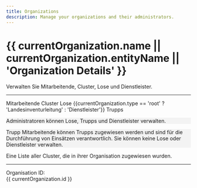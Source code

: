 ```yaml
---
title: Organizations
description: Manage your organizations and their administrators.
---
```


<script setup>
    
    import { onMounted, ref, getCurrentInstance } from 'vue';
    import { createClient } from '@supabase/supabase-js'

    import ListOfOrganizations from '../../components/organizations/ListOfOrganizations.vue';
    import OrganizationsAdmins from '../../components/organizations/OrganizationsAdmins.vue';
    import ListOfTroops from '../../components/organizations/ListOfTroops.vue';
    import ListOfCluster from '../../components/organizations/ListOfCluster.vue';
    import ListOfClusterRecord from '../../components/organizations/ListOfClusterRecord.vue';
    import ListOfLose from '../../components/organizations/ListOfLose.vue';


    const instance = getCurrentInstance();
    const supabase = instance.appContext.config.globalProperties.$supabase;

    // Get organization from URL query parameter
    const urlParams = new URLSearchParams(window.location.search);
    const organizationId = urlParams.get('organization');

    const permission = ref({});

    const user = ref({});

    const currentOrganization = ref({});

    const tab = ref('3'); // Default tab

    const _getOrganizationById = async (organizationId) => {
        const { data, error } = await supabase.from('organizations').select('*').eq('id', organizationId).single();
        if (error) {
            console.error('Error fetching organization:', error);
            return null;
        }
        return data;
    };

    onMounted(async () => {

        currentOrganization.value = await _getOrganizationById(organizationId);

        const { data: sessionData, error: sessionError } = await supabase.auth.getSession();
        if (sessionError) {
            console.error('Error getting session:', sessionError);
            return;
        }
        if (sessionData && sessionData.session) {
            user.value = sessionData.session.user;

            const { data: permissionData, error: permissionError } = await supabase
                .from('users_permissions')
                .select('*')
                .eq('user_id', user.value.id)
                .eq('organization_id', organizationId)
                .single();

            if (permissionError) {
                console.error('Error fetching user organization:', permissionError);
                return;
            }

            permission.value = permissionData || {};

            if (permission.value.organization_id) {
                currentOrganization.value = await _getOrganizationById(organizationId);
                if (!currentOrganization.value) {
                    console.error('Organization not found for ID:', organizationId);
                }
            } else {
                console.warn('No organization ID found in permissions.');
            }

        }
    });
    const _getChildOrganizationType = () => {
        if (currentOrganization.value.type === 'root') {
            return 'country';
        } else if (currentOrganization.value.type === 'country') {
            return 'provider';
        } else {
            return null;
        }
    }
</script>

<div class="text-center mt-4">
    <h1>
        {{ currentOrganization.name || currentOrganization.entityName || 'Organization Details' }}
    </h1>
    Verwalten Sie Mitarbeitende, Cluster, Lose und Dienstleister.
</div>
<hr/>

<v-tabs v-model="tab" align-tabs="center" class="mt-6">
    <v-tab value="1">Mitarbeitende</v-tab>
    <v-tab value="2">Cluster</v-tab>
    <v-tab value="3">Lose</v-tab>
    <v-tab value="4" v-if="currentOrganization.type !== 'provider'">{{currentOrganization.type == 'root' ? 'Landesinventurleitung' : 'Dienstleister'}}</v-tab>
    <v-tab value="5">Trupps</v-tab>
</v-tabs>
<v-tabs-window v-model="tab" class="mt-4">
    <v-tabs-window-item value="1">
        <v-card variant="tonal" class="mb-4">
            <OrganizationsAdmins title="Administratoren" :organization_id="permission.organization_id" :is_admin="permission.is_organization_admin" :showAdmins="true" key="admin" />
            <p class="text-body-2 text-medium-emphasis px-2 my-0" style="background-color:rgba(0, 0, 0, 0.04)">
                Administratoren können Lose, Trupps und Dienstleister verwalten.
            </p>
        </v-card>
        <v-card variant="tonal">
            <OrganizationsAdmins title="Trupp Mitarbeitende" :organization_id="permission.organization_id" :is_admin="permission.is_organization_admin" :showAdmins="false" key="trupp" />
            <p class="text-body-2 text-medium-emphasis px-2 my-0 " style="background-color:rgba(0, 0, 0, 0.04)">
                Trupp Mitarbeitende können Trupps zugewiesen werden und sind für die Durchführung von Einsätzen verantwortlich. Sie können keine Lose oder Dienstleister verwalten.
            </p>
        </v-card>
    </v-tabs-window-item>
    <v-tabs-window-item value="2">
        <p>
            Eine Liste aller Cluster, die in ihrer Organisation zugewiesen wurden.
        </p>
        <v-card>
            <ListOfClusterRecord :organization_id="permission.organization_id" />
        </v-card>
    </v-tabs-window-item>
    <v-tabs-window-item value="3">
        <ListOfLose
            v-if="organizationId"
            :organization_id="organizationId" 
            :title="'Lose'" 
            :is_admin="permission.is_organization_admin || false"
        />
    </v-tabs-window-item>
    <v-tabs-window-item value="4" v-if="currentOrganization.type !== 'provider'">
        <ListOfOrganizations
            v-if="organizationId && currentOrganization"
            :organization_id="organizationId"
            :type="_getChildOrganizationType()"
            :title="currentOrganization.type == 'root' ? 'Landesinventurleitung' : 'Dienstleister'"
            :is_admin="permission.is_organization_admin || false"
        />
    </v-tabs-window-item>
    <v-tabs-window-item value="5">
        <ListOfTroops 
            v-if="organizationId"
            :organization_id="organizationId" 
            :title="'Trupps'" 
            :is_admin="permission.is_organization_admin || false"
        />
    </v-tabs-window-item>
</v-tabs-window>
<hr/>
<div class="text-center mt-11 " >
    Organisation ID:<br/>
    <span class="text-caption text-grey">{{ currentOrganization.id }}</span>
</div>